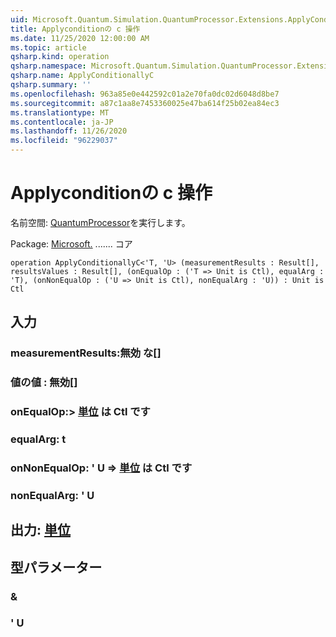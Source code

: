 ```yaml
---
uid: Microsoft.Quantum.Simulation.QuantumProcessor.Extensions.ApplyConditionallyC
title: Applyconditionの c 操作
ms.date: 11/25/2020 12:00:00 AM
ms.topic: article
qsharp.kind: operation
qsharp.namespace: Microsoft.Quantum.Simulation.QuantumProcessor.Extensions
qsharp.name: ApplyConditionallyC
qsharp.summary: ''
ms.openlocfilehash: 963a85e0e442592c01a2e70fa0dc02d6048d8be7
ms.sourcegitcommit: a87c1aa8e7453360025e47ba614f25b02ea84ec3
ms.translationtype: MT
ms.contentlocale: ja-JP
ms.lasthandoff: 11/26/2020
ms.locfileid: "96229037"
---
```

# <a name="applyconditionallyc-operation"></a>Applyconditionの c 操作

名前空間: [QuantumProcessor](xref:Microsoft.Quantum.Simulation.QuantumProcessor.Extensions)を実行します。

Package: [Microsoft.](https://nuget.org/packages/Microsoft.Quantum.QSharp.Core) ....... コア




```qsharp
operation ApplyConditionallyC<'T, 'U> (measurementResults : Result[], resultsValues : Result[], (onEqualOp : ('T => Unit is Ctl), equalArg : 'T), (onNonEqualOp : ('U => Unit is Ctl), nonEqualArg : 'U)) : Unit is Ctl
```


## <a name="input"></a>入力

### <a name="measurementresults--__invalidresult__"></a>measurementResults:__無効 <Result> な__[]




### <a name="resultsvalues--__invalidresult__"></a>値の値 __: <Result> 無効__[]




### <a name="onequalop--t--unit--is-ctl"></a>onEqualOp:> [単位](xref:microsoft.quantum.lang-ref.unit)  は Ctl です




### <a name="equalarg--t"></a>equalArg: t




### <a name="onnonequalop--u--unit--is-ctl"></a>onNonEqualOp: ' U => [単位](xref:microsoft.quantum.lang-ref.unit)  は Ctl です




### <a name="nonequalarg--u"></a>nonEqualArg: ' U





## <a name="output--unit"></a>出力: [単位](xref:microsoft.quantum.lang-ref.unit)



## <a name="type-parameters"></a>型パラメーター

### <a name="t"></a>&


### <a name="u"></a>' U

